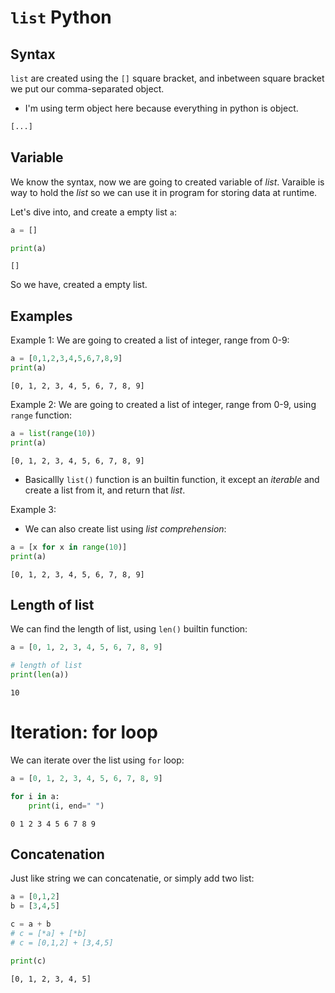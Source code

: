 <!-- syntax -->
<!-- variable -->
<!-- Some example of list creation -->
<!-- length of -->
<!-- iteration: using for loop -->
<!-- concatenation -->
<!-- repetition -->
<!-- indexing -->
<!-- change value in list -->
<!-- deleting value in list -->
<!-- slicing -->


<!-- Advance -->
<!-- iteration: using for while, try-except -->
<!-- unpacking list in variables -->
<!-- unpacking with `*list` -->


<!-- listmethods -->
<!-- append() -->
<!-- pop() -->
<!-- insert() -->
<!--  -->

# `list` Python

## Syntax 

`list` are created using the `[]` square bracket, and inbetween square bracket we put our comma-separated object. 

- I'm using term object here because everything in python is object.

```py
[...]
```

## Variable

We know the syntax, now we are going to created variable of *list*. Varaible is way to hold the *list* so we can use it in program for storing data at runtime.

Let's dive into, and create a empty list `a`:

```py
a = []

print(a)
```

```output
[]
```

So we have, created a empty list.


## Examples

Example 1: We are going to created a list of integer, range from 0-9:

```py
a = [0,1,2,3,4,5,6,7,8,9]
print(a)
```

```output
[0, 1, 2, 3, 4, 5, 6, 7, 8, 9]
```

Example 2: We are going to created a list of integer, range from 0-9, using `range` function:

```py
a = list(range(10))
print(a)
```

```output
[0, 1, 2, 3, 4, 5, 6, 7, 8, 9]
```

- Basicallly `list()` function is an builtin function, it except an *iterable* and create a list from it, and return that *list*.


Example 3:

- We can also create list using *list comprehension*:

```py
a = [x for x in range(10)]
print(a)
```

```output
[0, 1, 2, 3, 4, 5, 6, 7, 8, 9]
```

## Length of list

We can find the length of list, using `len()` builtin function:

```py
a = [0, 1, 2, 3, 4, 5, 6, 7, 8, 9]

# length of list
print(len(a))
```

```output
10
```


# Iteration: for loop

We can iterate over the list using `for` loop:

```py
a = [0, 1, 2, 3, 4, 5, 6, 7, 8, 9]

for i in a:
    print(i, end=" ")
```

```output
0 1 2 3 4 5 6 7 8 9
```

## Concatenation

Just like string we can concatenatie, or simply add two list:


```py
a = [0,1,2]
b = [3,4,5]

c = a + b
# c = [*a] + [*b]
# c = [0,1,2] + [3,4,5]

print(c)
```

```output
[0, 1, 2, 3, 4, 5]
```
